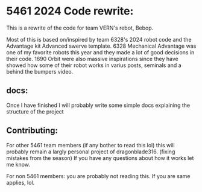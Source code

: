 # 5461 2024 Code rewrite:
This is a rewrite of the code for team VERN's rebot, Bebop.

Most of this is based on/inspired by team 6328's 2024 robot code and the Advantage kit Advanced swerve template.
6328 Mechanical Advantage was one of my favorite robots this year and they made a lot of good decisions in their code.
1690 Orbit were also massive inspirations since they have showed how some of their robot works in varius posts, seminals and a behind the bumpers video.

## docs:
Once I have finished I will probably write some simple docs explaining the structure of the project 

## Contributing:
For other 5461 team members (if any bother to read this lol) this will probably remain a largly personal project of dragonblade316. (fixing mistakes from the season)
If you have any questions about how it works let me know.

For non 5461 members: you are probably not reading this. If you are same applies, lol.